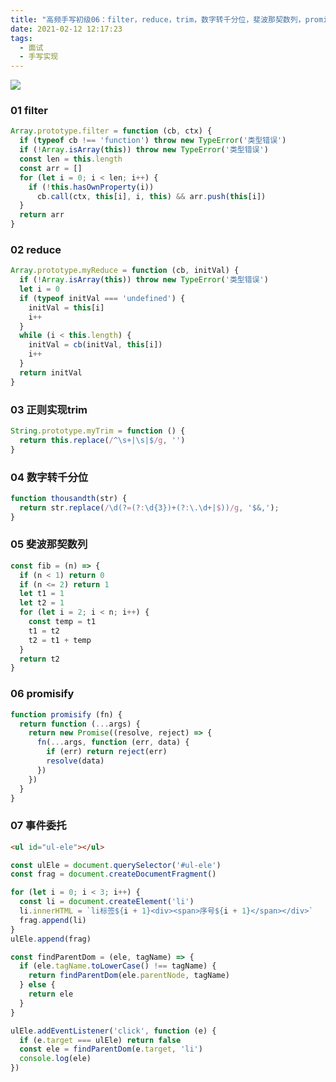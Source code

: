 ```yaml
---
title: "高频手写初级06：filter，reduce，trim，数字转千分位，斐波那契数列，promisify，事件委托"
date: 2021-02-12 12:17:23
tags:
  - 面试
  - 手写实现
---
```


<!--banner-pic|sticker|content-img|content-img-half-->
<img class="banner-pic" src="http://oss.slybootslion.com/blog/v2-5e36ec05c371e333dc1c3a08f48b4873_r.jpg?x-oss-process=image/auto-orient,1/quality,q_80/watermark,text_c2x5Ym9vdHNsaW9u,color_ffffff,size_40,shadow_70,t_74,x_10,y_10"/>

### 01 filter

```js
Array.prototype.filter = function (cb, ctx) {
  if (typeof cb !== 'function') throw new TypeError('类型错误')
  if (!Array.isArray(this)) throw new TypeError('类型错误')
  const len = this.length
  const arr = []
  for (let i = 0; i < len; i++) {
    if (!this.hasOwnProperty(i))
      cb.call(ctx, this[i], i, this) && arr.push(this[i])
  }
  return arr
}
```

### 02 reduce

```js
Array.prototype.myReduce = function (cb, initVal) {
  if (!Array.isArray(this)) throw new TypeError('类型错误')
  let i = 0
  if (typeof initVal === 'undefined') {
    initVal = this[i]
    i++
  }
  while (i < this.length) {
    initVal = cb(initVal, this[i])
    i++
  }
  return initVal
}
```

### 03 正则实现trim

```js
String.prototype.myTrim = function () {
  return this.replace(/^\s+|\s|$/g, '')
}
```

### 04 数字转千分位

```js
function thousandth(str) {
  return str.replace(/\d(?=(?:\d{3})+(?:\.\d+|$))/g, '$&,');
}
```
<!-- more -->

### 05 斐波那契数列

```js
const fib = (n) => {
  if (n < 1) return 0
  if (n <= 2) return 1
  let t1 = 1
  let t2 = 1
  for (let i = 2; i < n; i++) {
    const temp = t1
    t1 = t2
    t2 = t1 + temp
  }
  return t2
}
```

### 06 promisify

```js
function promisify (fn) {
  return function (...args) {
    return new Promise((resolve, reject) => {
      fn(...args, function (err, data) {
        if (err) return reject(err)
        resolve(data)
      })
    })
  }
}
```

### 07 事件委托

```html
<ul id="ul-ele"></ul>
```

```js
const ulEle = document.querySelector('#ul-ele')
const frag = document.createDocumentFragment()

for (let i = 0; i < 3; i++) {
  const li = document.createElement('li')
  li.innerHTML = `li标签${i + 1}<div><span>序号${i + 1}</span></div>`
  frag.append(li)
}
ulEle.append(frag)

const findParentDom = (ele, tagName) => {
  if (ele.tagName.toLowerCase() !== tagName) {
    return findParentDom(ele.parentNode, tagName)
  } else {
    return ele
  }
}

ulEle.addEventListener('click', function (e) {
  if (e.target === ulEle) return false
  const ele = findParentDom(e.target, 'li')
  console.log(ele)
})
```
